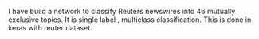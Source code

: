 I have  build a network to classify Reuters newswires into 46 mutually exclusive topics.
It is single label , multiclass classification. This is done in keras with reuter dataset.
